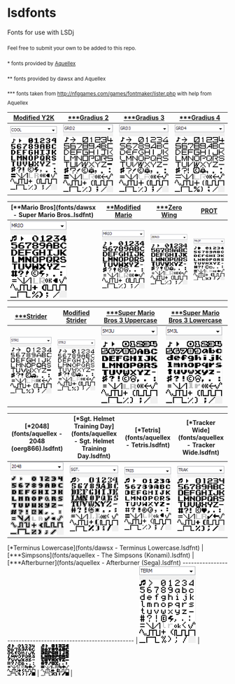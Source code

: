 # lsdfonts
Fonts for use with LSDj

<sub>Feel free to submit your own to be added to this repo.</sub>

<sub>\* fonts provided by [Aquellex](https://soundcloud.com/aquellex) </sub>

<sub>\*\* fonts provided by dawsx and Aquellex</sub>

<sub>\*\*\* fonts taken from http://nfggames.com/games/fontmaker/lister.php with help from Aquellex</sub>

[Modified Y2K](fonts/COOL.lsdfnt) | [\*\*\*Gradius 2](fonts/GRD2.lsdfnt) | [\*\*\*Gradius 3](fonts/GRD3.lsdfnt) | [\*\*\*Gradius 4](fonts/GRD4.lsdfnt)
------------------- | ---------------- | ---------------- | ----------------
![COOL](png/COOL.png) | ![GRD2](png/GRD2.png) | ![GRD3](png/GRD3.png) | ![GRD4](png/GRD4.png)

[\*\*Mario Bros](fonts/dawsx - Super Mario Bros..lsdfnt) | [\*\*Modified Mario](fonts/MRIO.lsdfnt) | [\*\*\*Zero Wing](fonts/ZERO.lsdfnt) | [PROT](fonts/PROT.lsdfnt) | 
------------ | ---------------- | ------------ | ---------
![MRIO](png/MRIO1.png) | ![MRIO](png/MRIO.png) | ![ZERO](png/ZERO.png) | ![PROT](png/PROT.png) |

[\*\*\*Strider](fonts/STRI.lsdfnt) | [Modified Strider](fonts/STR2.lsdfnt) | [\*\*\*Super Mario Bros 3 Uppercase](fonts/SM3U.lsdfnt) | [\*\*\*Super Mario Bros 3 Lowercase](fonts/SM3L.lsdfnt) | 
----------------- | ----------------------------------- | ----------------------------------- | ----------------------------------- |
 ![STRI](png/STRI.png) | ![STR2](png/STR2.png) | ![SM3U](png/SM3U.png) | ![SM3L](png/SM3L.png) |

[\*2048](fonts/aquellex - 2048 (oerg866).lsdfnt) | [\*Sgt. Helmet Training Day](fonts/aquellex - Sgt. Helmet Training Day.lsdfnt) | [\*Tetris](fonts/aquellex - Tetris.lsdfnt) | [\*Tracker Wide](fonts/aquellex - Tracker Wide.lsdfnt)
----------------------- | ------------------- | ------------------------ | --------------- |
![2048](png/2048.png) | ![SGT](png/SGT.png) | ![TRIS](png/TRIS.png) | ![TRAK](png/TRAK.png) | 

[\*Terminus Lowercase](fonts/dawsx - Terminus Lowercase.lsdfnt) | [\*\*\*Simpsons](fonts/aquellex - The Simpsons (Konami).lsdfnt) | [\*\*\*Afterburner](fonts/aquellex - Afterburner (Sega).lsdfnt)
------------------------------------------------------------- |
![TERM](png/TERM.png) | ![SIMP](png/SIMP.png) | ![AFTR](png/AFTR.png) | 
